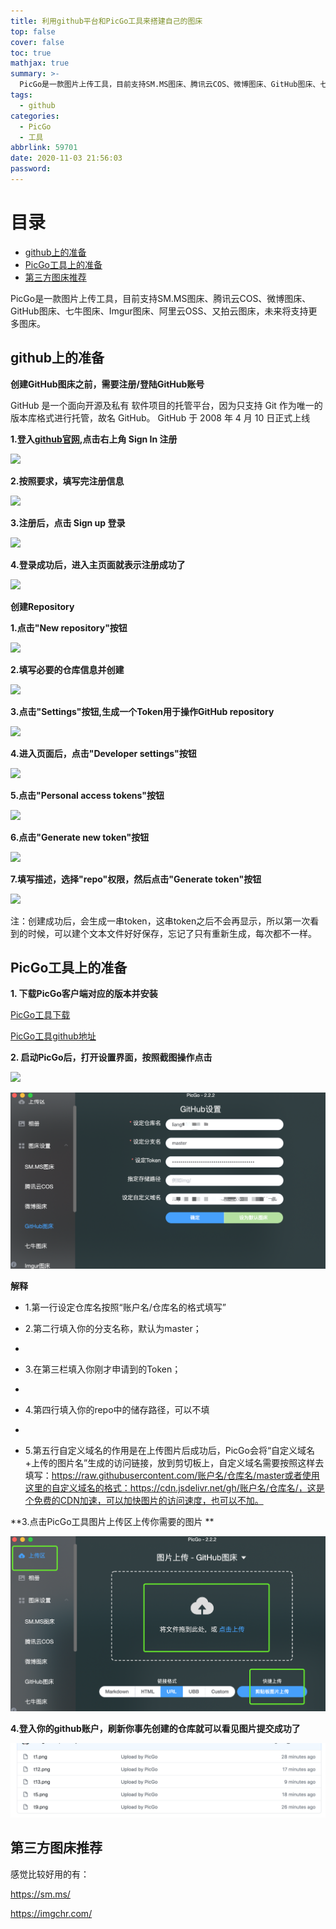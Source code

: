 ```yaml
---
title: 利用github平台和PicGo工具来搭建自己的图床
top: false
cover: false
toc: true
mathjax: true
summary: >-
  PicGo是一款图片上传工具，目前支持SM.MS图床、腾讯云COS、微博图床、GitHub图床、七牛图床、Imgur图床、阿里云OSS、又拍云图床，未来将支持更多图床。
tags:
  - github
categories:
  - PicGo
  - 工具
abbrlink: 59701
date: 2020-11-03 21:56:03
password:
---
```


目录
===
<!-- TOC -->
- [github上的准备](#github上的准备)	
- [PicGo工具上的准备](#picgo工具上的准备)
- [第三方图床推荐](#第三方图床推荐)


PicGo是一款图片上传工具，目前支持SM.MS图床、腾讯云COS、微博图床、GitHub图床、七牛图床、Imgur图床、阿里云OSS、又拍云图床，未来将支持更多图床。

## github上的准备




**创建GitHub图床之前，需要注册/登陆GitHub账号**

GitHub 是一个面向开源及私有 软件项目的托管平台，因为只支持 Git 作为唯一的版本库格式进行托管，故名 GitHub。 GitHub 于 2008 年 4 月 10 日正式上线




**1.登入[github官网](https://github.com/),点击右上角 Sign In 注册**


![](https://i.loli.net/2020/11/03/n2az3fWJsxKM1ki.jpg)


**2.按照要求，填写完注册信息**

![](https://i.loli.net/2020/11/03/6cn3j8b2AShWUGx.jpg)


**3.注册后，点击 Sign up 登录**

![](https://i.loli.net/2020/11/03/8LMqcwSOW2Y1aVg.png)


**4.登录成功后，进入主页面就表示注册成功了**

![](https://i.loli.net/2020/11/03/WrHIeAkRGUhLEFs.png)



**创建Repository**


**1.点击"New repository"按钮**

![](https://i.loli.net/2020/11/03/KcAb3WuF4lUrME6.png)


**2.填写必要的仓库信息并创建**

![](https://i.loli.net/2020/11/03/FArpfQkOZyNc2xG.png)



**3.点击"Settings"按钮,生成一个Token用于操作GitHub repository**

![](https://i.loli.net/2020/11/03/21O8XaHmokevGwt.png)

**4.进入页面后，点击"Developer settings"按钮**

![](https://i.loli.net/2020/11/03/B2a7ADzoijsCkZl.png)

**5.点击"Personal access tokens"按钮**


![](https://i.loli.net/2020/11/03/ZGzfFqWIJ8P6oA4.png)


**6.点击"Generate new token"按钮**

![](https://i.loli.net/2020/11/03/p8CL6TadbfRQYDM.png)



**7.填写描述，选择"repo"权限，然后点击"Generate token"按钮**

![](https://i.loli.net/2020/11/03/5S9qlsFrEtgM7Bh.png)


注：创建成功后，会生成一串token，这串token之后不会再显示，所以第一次看到的时候，可以建个文本文件好好保存，忘记了只有重新生成，每次都不一样。


## PicGo工具上的准备


**1. 下载PicGo客户端对应的版本并安装**

[PicGo工具下载](https://www.lanzous.com/b04abbw8h)

[PicGo工具github地址](https://github.com/Molunerfinn/PicGo/releases)




**2. 启动PicGo后，打开设置界面，按照截图操作点击**


![](https://i.loli.net/2020/11/03/PSsDc2U4oTj1AeG.png)


![](https://raw.githubusercontent.com/liang996/gallery/master/t13.png)


**解释**


* 1.第一行设定仓库名按照“账户名/仓库名的格式填写”

* 2.第二行填入你的分支名称，默认为master；
* 
* 3.在第三栏填入你刚才申请到的Token；
* 
* 4.第四行填入你的repo中的储存路径，可以不填
* 
* 5.第五行自定义域名的作用是在上传图片后成功后，PicGo会将“自定义域名+上传的图片名”生成的访问链接，放到剪切板上，自定义域名需要按照这样去填写：https://raw.githubusercontent.com/账户名/仓库名/master或者使用这里的自定义域名的格式：https://cdn.jsdelivr.net/gh/账户名/仓库名/，这是个免费的CDN加速，可以加快图片的访问速度，也可以不加。

**3.点击PicGo工具图片上传区上传你需要的图片 **

![](https://raw.githubusercontent.com/liang996/gallery/master/tp.png)


**4.登入你的github账户，刷新你事先创建的仓库就可以看见图片提交成功了**

![](https://raw.githubusercontent.com/liang996/gallery/master/tii.png)


## 第三方图床推荐
感觉比较好用的有：

https://sm.ms/

https://imgchr.com/


